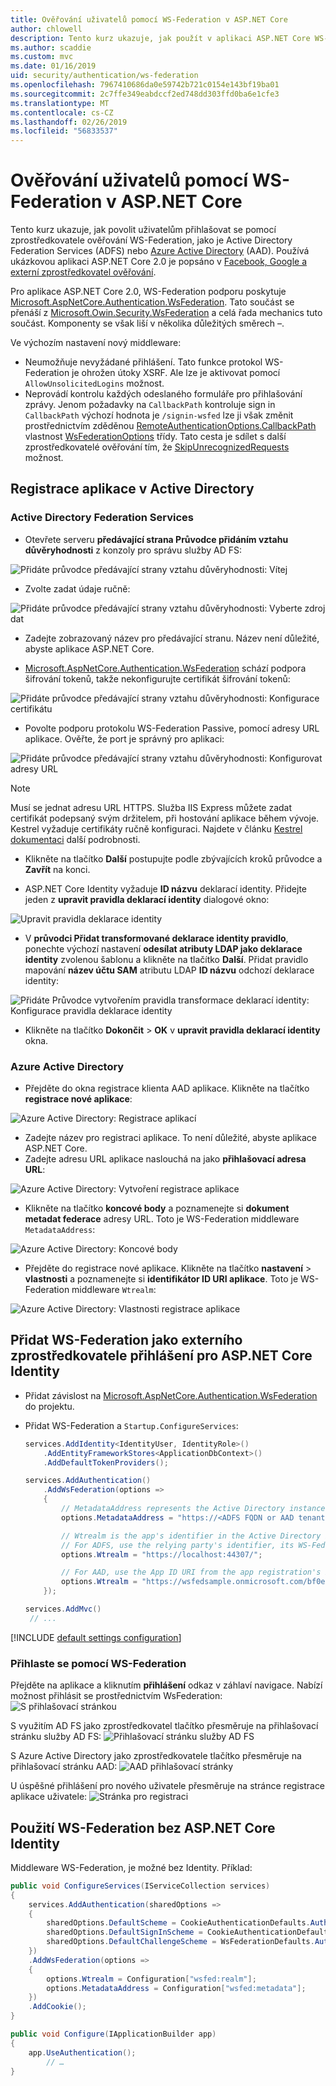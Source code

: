 ```yaml
---
title: Ověřování uživatelů pomocí WS-Federation v ASP.NET Core
author: chlowell
description: Tento kurz ukazuje, jak použít v aplikaci ASP.NET Core WS-Federation.
ms.author: scaddie
ms.custom: mvc
ms.date: 01/16/2019
uid: security/authentication/ws-federation
ms.openlocfilehash: 7967410686da0e59742b721c0154e143bf19ba01
ms.sourcegitcommit: 2c7ffe349eabdccf2ed748dd303ffd0ba6e1cfe3
ms.translationtype: MT
ms.contentlocale: cs-CZ
ms.lasthandoff: 02/26/2019
ms.locfileid: "56833537"
---
```

# <a name="authenticate-users-with-ws-federation-in-aspnet-core"></a>Ověřování uživatelů pomocí WS-Federation v ASP.NET Core

Tento kurz ukazuje, jak povolit uživatelům přihlašovat se pomocí zprostředkovatele ověřování WS-Federation, jako je Active Directory Federation Services (ADFS) nebo [Azure Active Directory](/azure/active-directory/) (AAD). Používá ukázkovou aplikaci ASP.NET Core 2.0 je popsáno v [Facebook, Google a externí zprostředkovatel ověřování](xref:security/authentication/social/index).

Pro aplikace ASP.NET Core 2.0, WS-Federation podporu poskytuje [Microsoft.AspNetCore.Authentication.WsFederation](https://www.nuget.org/packages/Microsoft.AspNetCore.Authentication.WsFederation). Tato součást se přenáší z [Microsoft.Owin.Security.WsFederation](https://www.nuget.org/packages/Microsoft.Owin.Security.WsFederation) a celá řada mechanics tuto součást. Komponenty se však liší v několika důležitých směrech –.

Ve výchozím nastavení nový middleware:

* Neumožňuje nevyžádané přihlášení. Tato funkce protokol WS-Federation je ohrožen útoky XSRF. Ale lze je aktivovat pomocí `AllowUnsolicitedLogins` možnost.
* Neprovádí kontrolu každých odeslaného formuláře pro přihlašování zprávy. Jenom požadavky na `CallbackPath` kontroluje sign in `CallbackPath` výchozí hodnota je `/signin-wsfed` lze ji však změnit prostřednictvím zděděnou [RemoteAuthenticationOptions.CallbackPath](/dotnet/api/microsoft.aspnetcore.authentication.remoteauthenticationoptions.callbackpath) vlastnost [ WsFederationOptions](/dotnet/api/microsoft.aspnetcore.authentication.wsfederation.wsfederationoptions) třídy. Tato cesta je sdílet s další zprostředkovatelé ověřování tím, že [SkipUnrecognizedRequests](/dotnet/api/microsoft.aspnetcore.authentication.wsfederation.wsfederationoptions.skipunrecognizedrequests) možnost.

## <a name="register-the-app-with-active-directory"></a>Registrace aplikace v Active Directory

### <a name="active-directory-federation-services"></a>Active Directory Federation Services

* Otevřete serveru **předávající strana Průvodce přidáním vztahu důvěryhodnosti** z konzoly pro správu služby AD FS:

![Přidáte průvodce předávající strany vztahu důvěryhodnosti: Vítej](ws-federation/_static/AdfsAddTrust.png)

* Zvolte zadat údaje ručně:

![Přidáte průvodce předávající strany vztahu důvěryhodnosti: Vyberte zdroj dat](ws-federation/_static/AdfsSelectDataSource.png)

* Zadejte zobrazovaný název pro předávající stranu. Název není důležité, abyste aplikace ASP.NET Core.

* [Microsoft.AspNetCore.Authentication.WsFederation](https://www.nuget.org/packages/Microsoft.AspNetCore.Authentication.WsFederation) schází podpora šifrování tokenů, takže nekonfigurujte certifikát šifrování tokenů:

![Přidáte průvodce předávající strany vztahu důvěryhodnosti: Konfigurace certifikátu](ws-federation/_static/AdfsConfigureCert.png)

* Povolte podporu protokolu WS-Federation Passive, pomocí adresy URL aplikace. Ověřte, že port je správný pro aplikaci:

![Přidáte průvodce předávající strany vztahu důvěryhodnosti: Konfigurovat adresy URL](ws-federation/_static/AdfsConfigureUrl.png)

> [!NOTE]
> Musí se jednat adresu URL HTTPS. Služba IIS Express můžete zadat certifikát podepsaný svým držitelem, při hostování aplikace během vývoje. Kestrel vyžaduje certifikáty ručně konfiguraci. Najdete v článku [Kestrel dokumentaci](xref:fundamentals/servers/kestrel) další podrobnosti.

* Klikněte na tlačítko **Další** postupujte podle zbývajících kroků průvodce a **Zavřít** na konci.

* ASP.NET Core Identity vyžaduje **ID názvu** deklarací identity. Přidejte jeden z **upravit pravidla deklarací identity** dialogové okno:

![Upravit pravidla deklarace identity](ws-federation/_static/EditClaimRules.png)

* V **průvodci Přidat transformované deklarace identity pravidlo**, ponechte výchozí nastavení **odesílat atributy LDAP jako deklarace identity** zvolenou šablonu a klikněte na tlačítko **Další**. Přidat pravidlo mapování **název účtu SAM** atributu LDAP **ID názvu** odchozí deklarace identity:

![Přidáte Průvodce vytvořením pravidla transformace deklarací identity: Konfigurace pravidla deklarace identity](ws-federation/_static/AddTransformClaimRule.png)

* Klikněte na tlačítko **Dokončit** > **OK** v **upravit pravidla deklarací identity** okna.

### <a name="azure-active-directory"></a>Azure Active Directory

* Přejděte do okna registrace klienta AAD aplikace. Klikněte na tlačítko **registrace nové aplikace**:

![Azure Active Directory: Registrace aplikací](ws-federation/_static/AadNewAppRegistration.png)

* Zadejte název pro registraci aplikace. To není důležité, abyste aplikace ASP.NET Core.
* Zadejte adresu URL aplikace naslouchá na jako **přihlašovací adresa URL**:

![Azure Active Directory: Vytvoření registrace aplikace](ws-federation/_static/AadCreateAppRegistration.png)

* Klikněte na tlačítko **koncové body** a poznamenejte si **dokument metadat federace** adresy URL. Toto je WS-Federation middleware `MetadataAddress`:

![Azure Active Directory: Koncové body](ws-federation/_static/AadFederationMetadataDocument.png)

* Přejděte do registrace nové aplikace. Klikněte na tlačítko **nastavení** > **vlastnosti** a poznamenejte si **identifikátor ID URI aplikace**. Toto je WS-Federation middleware `Wtrealm`:

![Azure Active Directory: Vlastnosti registrace aplikace](ws-federation/_static/AadAppIdUri.png)

## <a name="add-ws-federation-as-an-external-login-provider-for-aspnet-core-identity"></a>Přidat WS-Federation jako externího zprostředkovatele přihlášení pro ASP.NET Core Identity

* Přidat závislost na [Microsoft.AspNetCore.Authentication.WsFederation](https://www.nuget.org/packages/Microsoft.AspNetCore.Authentication.WsFederation) do projektu.
* Přidat WS-Federation a `Startup.ConfigureServices`:

    ```csharp
    services.AddIdentity<IdentityUser, IdentityRole>()
        .AddEntityFrameworkStores<ApplicationDbContext>()
        .AddDefaultTokenProviders();

    services.AddAuthentication()
        .AddWsFederation(options =>
        {
            // MetadataAddress represents the Active Directory instance used to authenticate users.
            options.MetadataAddress = "https://<ADFS FQDN or AAD tenant>/FederationMetadata/2007-06/FederationMetadata.xml";

            // Wtrealm is the app's identifier in the Active Directory instance.
            // For ADFS, use the relying party's identifier, its WS-Federation Passive protocol URL:
            options.Wtrealm = "https://localhost:44307/";

            // For AAD, use the App ID URI from the app registration's Properties blade:
            options.Wtrealm = "https://wsfedsample.onmicrosoft.com/bf0e7e6d-056e-4e37-b9a6-2c36797b9f01";
        });

    services.AddMvc()
     // ...
    ```

[!INCLUDE [default settings configuration](social/includes/default-settings.md)]

### <a name="log-in-with-ws-federation"></a>Přihlaste se pomocí WS-Federation

Přejděte na aplikace a kliknutím **přihlášení** odkaz v záhlaví navigace. Nabízí možnost přihlásit se prostřednictvím WsFederation: ![S přihlašovací stránkou](ws-federation/_static/WsFederationButton.png)

S využitím AD FS jako zprostředkovatel tlačítko přesměruje na přihlašovací stránku služby AD FS: ![Přihlašovací stránku služby AD FS](ws-federation/_static/AdfsLoginPage.png)

S Azure Active Directory jako zprostředkovatele tlačítko přesměruje na přihlašovací stránku AAD: ![AAD přihlašovací stránky](ws-federation/_static/AadSignIn.png)

U úspěšné přihlášení pro nového uživatele přesměruje na stránce registrace aplikace uživatele: ![Stránka pro registraci](ws-federation/_static/Register.png)

## <a name="use-ws-federation-without-aspnet-core-identity"></a>Použití WS-Federation bez ASP.NET Core Identity

Middleware WS-Federation, je možné bez Identity. Příklad:

```csharp
public void ConfigureServices(IServiceCollection services)
{
    services.AddAuthentication(sharedOptions =>
    {
        sharedOptions.DefaultScheme = CookieAuthenticationDefaults.AuthenticationScheme;
        sharedOptions.DefaultSignInScheme = CookieAuthenticationDefaults.AuthenticationScheme;
        sharedOptions.DefaultChallengeScheme = WsFederationDefaults.AuthenticationScheme;
    })
    .AddWsFederation(options =>
    {
        options.Wtrealm = Configuration["wsfed:realm"];
        options.MetadataAddress = Configuration["wsfed:metadata"];
    })
    .AddCookie();
}

public void Configure(IApplicationBuilder app)
{
    app.UseAuthentication();
        // …
}
```
